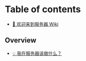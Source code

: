 # Table of contents

* [👋 欢迎来到服务器 Wiki](README.md)

## Overview

* [💡 我在服务器该做什么？](overview/wo-zai-fu-wu-qi-gai-zuo-shi-mo.md)
